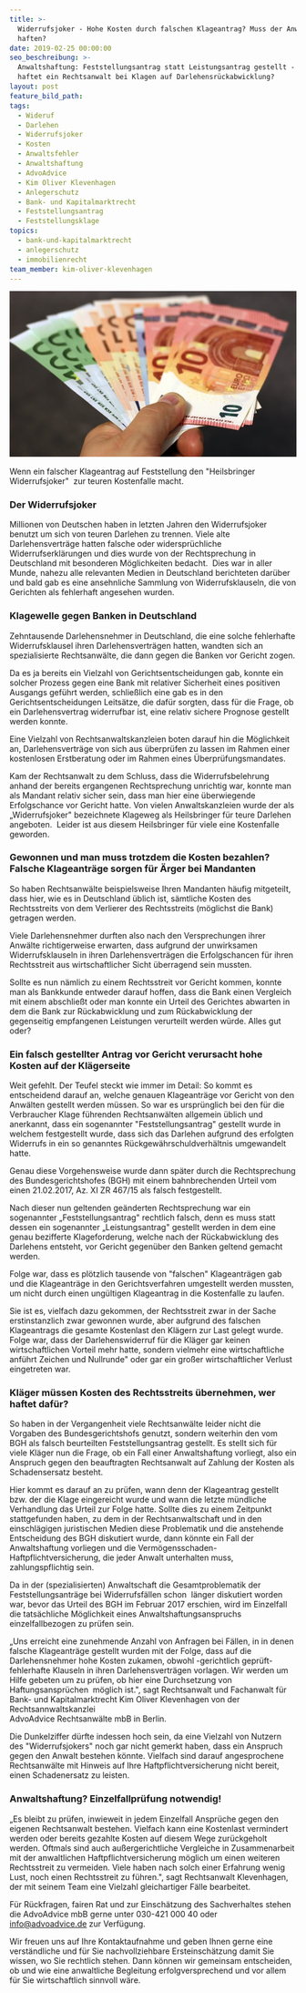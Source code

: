 ```yaml
---
title: >-
  Widerrufsjoker - Hohe Kosten durch falschen Klageantrag? Muss der Anwalt
  haften?
date: 2019-02-25 00:00:00
seo_beschreibung: >-
  Anwaltshaftung: Feststellungsantrag statt Leistungsantrag gestellt - Wofür
  haftet ein Rechtsanwalt bei Klagen auf Darlehensrückabwicklung?
layout: post
feature_bild_path:
tags:
  - Wideruf
  - Darlehen
  - Widerrufsjoker
  - Kosten
  - Anwaltsfehler
  - Anwaltshaftung
  - AdvoAdvice
  - Kim Oliver Klevenhagen
  - Anlegerschutz
  - Bank- und Kapitalmarktrecht
  - Feststellungsantrag
  - Feststellungsklage
topics:
  - bank-und-kapitalmarktrecht
  - anlegerschutz
  - immobilienrecht
team_member: kim-oliver-klevenhagen
---
```


![](/uploads/money-1005464-640-1.jpg)

Wenn ein falscher Klageantrag auf Feststellung den "Heilsbringer Widerrufsjoker"  zur teuren Kostenfalle macht.

### Der Widerrufsjoker

Millionen von Deutschen haben in letzten Jahren den Widerrufsjoker benutzt um sich von teuren Darlehen zu trennen. Viele alte Darlehensverträge hatten falsche oder widersprüchliche Widerrufserklärungen und dies wurde von der Rechtsprechung in Deutschland mit besonderen Möglichkeiten bedacht.  Dies war in aller Munde, nahezu alle relevanten Medien in Deutschland berichteten darüber und bald gab es eine ansehnliche Sammlung von Widerrufsklauseln, die von Gerichten als fehlerhaft angesehen wurden.

### Klagewelle gegen Banken in Deutschland

Zehntausende Darlehensnehmer in Deutschland, die eine solche fehlerhafte Widerrufsklausel ihren Darlehensverträgen hatten, wandten sich an spezialisierte Rechtsanwälte, die dann gegen die Banken vor Gericht zogen.

Da es ja bereits ein Vielzahl von Gerichtsentscheidungen gab, konnte ein solcher Prozess gegen eine Bank mit relativer Sicherheit eines positiven Ausgangs geführt werden, schließlich eine gab es in den Gerichtsentscheidungen Leitsätze, die dafür sorgten, dass für die Frage, ob ein Darlehensvertrag widerrufbar ist, eine relativ sichere Prognose gestellt werden konnte.

Eine Vielzahl von Rechtsanwaltskanzleien boten darauf hin die Möglichkeit an, Darlehensverträge von sich aus überprüfen zu lassen im Rahmen einer kostenlosen Erstberatung oder im Rahmen eines Überprüfungsmandates.

Kam der Rechtsanwalt zu dem Schluss, dass die Widerrufsbelehrung anhand der bereits ergangenen Rechtsprechung unrichtig war, konnte man als Mandant relativ sicher sein, dass man hier eine überwiegende Erfolgschance vor Gericht hatte. Von vielen Anwaltskanzleien wurde der als „Widerrufsjoker" bezeichnete Klageweg als Heilsbringer für teure Darlehen angeboten.  Leider ist aus diesem Heilsbringer für viele eine Kostenfalle geworden. 

### Gewonnen und man muss trotzdem die Kosten bezahlen? Falsche Klageanträge sorgen für Ärger bei Mandanten

So haben Rechtsanwälte beispielsweise Ihren Mandanten häufig mitgeteilt, dass hier, wie es in Deutschland üblich ist, sämtliche Kosten des Rechtsstreits von dem Verlierer des Rechtsstreits (möglichst die Bank) getragen werden.

Viele Darlehensnehmer durften also nach den Versprechungen ihrer Anwälte richtigerweise erwarten, dass aufgrund der unwirksamen Widerrufsklauseln in ihren Darlehensverträgen die Erfolgschancen für ihren Rechtsstreit aus wirtschaftlicher Sicht überragend sein mussten.

Sollte es nun nämlich zu einem Rechtsstreit vor Gericht kommen, konnte man als Bankkunde entweder darauf hoffen, dass die Bank einen Vergleich mit einem abschließt oder man konnte ein Urteil des Gerichtes abwarten in dem die Bank zur Rückabwicklung und zum Rückabwicklung der gegenseitig empfangenen Leistungen verurteilt werden würde. Alles gut oder?

### Ein falsch gestellter Antrag vor Gericht verursacht hohe Kosten auf der Klägerseite

Weit gefehlt. Der Teufel steckt wie immer im Detail: So kommt es entscheidend darauf an, welche genauen Klageanträge vor Gericht von den Anwälten gestellt werden müssen. So war es ursprünglich bei den für die Verbraucher Klage führenden Rechtsanwälten allgemein üblich und anerkannt, dass ein sogenannter "Feststellungsantrag" gestellt wurde in welchem festgestellt wurde, dass sich das Darlehen aufgrund des erfolgten Widerrufs in ein so genanntes Rückgewährschuldverhältnis umgewandelt hatte.

Genau diese Vorgehensweise wurde dann später durch die Rechtsprechung des Bundesgerichtshofes (BGH) mit einem bahnbrechenden Urteil vom einen 21.02.2017, Az. XI ZR 467/15 als falsch festgestellt.

Nach dieser nun geltenden geänderten Rechtsprechung war ein sogenannter „Feststellungsantrag" rechtlich falsch, denn es muss statt dessen ein sogenannter „Leistungsantrag" gestellt werden in dem eine genau bezifferte Klageforderung, welche nach der Rückabwicklung des Darlehens entsteht, vor Gericht gegenüber den Banken geltend gemacht werden.

Folge war, dass es plötzlich tausende von "falschen" Klageanträgen gab und die Klageanträge in den Gerichtsverfahren umgestellt werden mussten, um nicht durch einen ungültigen Klageantrag in die Kostenfalle zu laufen.

Sie ist es, vielfach dazu gekommen, der Rechtsstreit zwar in der Sache erstinstanzlich zwar gewonnen wurde, aber aufgrund des falschen Klageantrags die gesamte Kostenlast den Klägern zur Last gelegt wurde. Folge war, dass der Darlehenswiderruf für die Kläger gar keinen wirtschaftlichen Vorteil mehr hatte, sondern vielmehr eine wirtschaftliche anführt Zeichen und Nullrunde" oder gar ein großer wirtschaftlicher Verlust eingetreten war.

### Kläger müssen Kosten des Rechtsstreits übernehmen, wer haftet dafür?

So haben in der Vergangenheit viele Rechtsanwälte leider nicht die Vorgaben des Bundesgerichtshofs genutzt, sondern weiterhin den vom BGH als falsch beurteilten Feststellungsantrag gestellt. Es stellt sich für viele Kläger nun die Frage, ob ein Fall einer Anwaltshaftung vorliegt, also ein Anspruch gegen den beauftragten Rechtsanwalt auf Zahlung der Kosten als Schadensersatz besteht. 

Hier kommt es darauf an zu prüfen, wann denn der Klageantrag gestellt bzw. der die Klage eingereicht wurde und wann die letzte mündliche Verhandlung das Urteil zur Folge hatte. Sollte dies zu einem Zeitpunkt stattgefunden haben, zu dem in der Rechtsanwaltschaft und in den einschlägigen juristischen Medien diese Problematik und die anstehende Entscheidung des BGH diskutiert wurde, dann könnte ein Fall der Anwaltshaftung vorliegen und die Vermögensschaden-Haftpflichtversicherung, die jeder Anwalt unterhalten muss, zahlungspflichtig sein.

Da in der (spezialisierten) Anwaltschaft die Gesamtproblematik der Feststellungsanträge bei Widerrufsfällen schon  länger diskutiert worden war, bevor das Urteil des BGH im Februar 2017 erschien, wird im Einzelfall die tatsächliche Möglichkeit eines Anwaltshaftungsanspruchs einzelfallbezogen zu prüfen sein.

„Uns erreicht eine zunehmende Anzahl von Anfragen bei Fällen, in in denen falsche Klageanträge gestellt wurden mit der Folge, dass auf die Darlehensnehmer hohe Kosten zukamen, obwohl -gerichtlich geprüft- fehlerhafte Klauseln in ihren Darlehensverträgen vorlagen. Wir werden um Hilfe gebeten um zu prüfen, ob hier eine Durchsetzung von Haftungsansprüchen  möglich ist.", sagt Rechtsanwalt und Fachanwalt für Bank- und Kapitalmarktrecht Kim Oliver Klevenhagen von der Rechtsannwaltskanzlei <br>AdvoAdvice Rechtsanwälte mbB in Berlin.

Die Dunkelziffer dürfte indessen hoch sein, da eine Vielzahl von Nutzern des "Widerrufsjokers" noch gar nicht gemerkt haben, dass ein Anspruch gegen den Anwalt bestehen könnte. Vielfach sind darauf angesprochene Rechtsanwälte mit Hinweis auf Ihre Haftpflichtversicherung nicht bereit, einen Schadenersatz zu leisten.

### Anwaltshaftung? Einzelfallprüfung notwendig!

„Es bleibt zu prüfen, inwieweit in jedem Einzelfall Ansprüche gegen den eigenen Rechtsanwalt bestehen. Vielfach kann eine Kostenlast vermindert werden oder bereits gezahlte Kosten auf diesem Wege zurückgeholt werden. Oftmals sind auch außergerichtliche Vergleiche in Zusammenarbeit mit der anwaltlichen Haftpflichtversicherung möglich um einen weiteren Rechtsstreit zu vermeiden. Viele haben nach solch einer Erfahrung wenig Lust, noch einen Rechtsstreit zu führen.", sagt Rechtsanwalt Klevenhagen, der mit seinem Team eine Vielzahl gleichartiger Fälle bearbeitet.

Für Rückfragen, fairen Rat und zur Einschätzung des Sachverhaltes stehen die AdvoAdvice mbB gerne unter 030-421 000 40 oder info@advoadvice.de zur Verfügung.

Wir freuen uns auf Ihre Kontaktaufnahme und geben Ihnen gerne eine verständliche und für Sie nachvollziehbare Ersteinschätzung damit Sie wissen, wo Sie rechtlich stehen. Dann können wir gemeinsam entscheiden, ob und wie eine anwaltliche Begleitung erfolgversprechend und vor allem für Sie wirtschaftlich sinnvoll wäre.